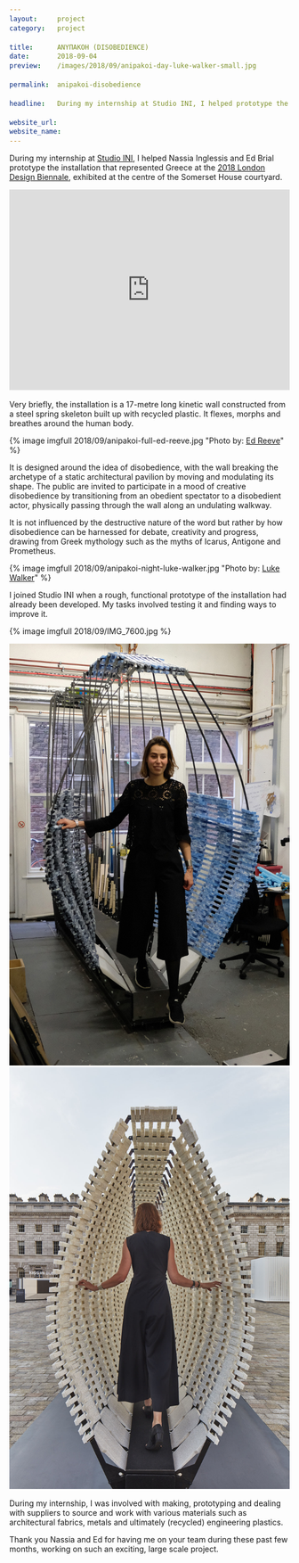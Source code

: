 ```yaml
---
layout:     project
category:   project

title:      ΑΝΥΠΑΚΟΗ (DISOBEDIENCE)
date:       2018-09-04
preview:    /images/2018/09/anipakoi-day-luke-walker-small.jpg

permalink:  anipakoi-disobedience

headline:   During my internship at Studio INI, I helped prototype the installation that represented Greece at the 2018 London Design Biennale, at Somerset House.

website_url:	
website_name:	
---
```

During my internship at <a href="http://www.nassia-inglessis.com">Studio INI</a>, I helped Nassia Inglessis and Ed Brial prototype the installation that represented Greece at the <a href="http://www.londondesignbiennale.com">2018 London Design Biennale</a>, exhibited at the centre of the Somerset House courtyard.

<iframe src="https://player.vimeo.com/video/286988358?title=0&byline=0&portrait=0" width="100%" height="360" frameborder="0" webkitallowfullscreen mozallowfullscreen allowfullscreen class="imgbleed"></iframe>

Very briefly, the installation is a 17-metre long kinetic wall constructed from a steel spring skeleton built up with recycled plastic. It flexes, morphs and breathes around the human body.

{% image imgfull 2018/09/anipakoi-full-ed-reeve.jpg "Photo by: [Ed Reeve](http://www.editphoto.net/)" %}

It is designed around the idea of disobedience, with the wall breaking the archetype of a static architectural pavilion by moving and modulating its shape. The public are invited to participate in a mood of creative disobedience by transitioning from an obedient spectator to a disobedient actor, physically passing through the wall along an undulating walkway.

It is not influenced by the destructive nature of the word but rather by how disobedience can be harnessed for debate, creativity and progress, drawing from Greek mythology such as the myths of Icarus, Antigone and Prometheus.

{% image imgfull 2018/09/anipakoi-night-luke-walker.jpg "Photo by: [Luke Walker](http://lukeandrewwalker.com/)" %}

I joined Studio INI when a rough, functional prototype of the installation had already been developed. My tasks involved testing it and finding ways to improve it.

{% image imgfull 2018/09/IMG_7600.jpg %}

<div class="images-2x2">
    <a href="/images/2018/09/behindthescenes2.jpg">
        <img src="/images/2018/09/behindthescenes2.jpg">
    </a>
    <a href="/images/2018/09/anipakoi-nassia-ed-reeve.jpg">
        <img src="/images/2018/09/anipakoi-nassia-ed-reeve.jpg">
    </a>
</div>

During my internship, I was involved with making, prototyping and dealing with suppliers to source and work with various materials such as architectural fabrics, metals and ultimately (recycled) engineering plastics.

Thank you Nassia and Ed for having me on your team during these past few months, working on such an exciting, large scale project.
